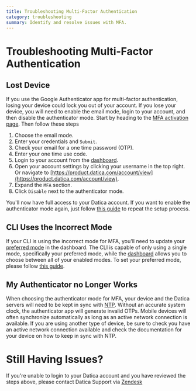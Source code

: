 ```yaml
---
title: Troubleshooting Multi-Factor Authentication
category: troubleshooting
summary: Identify and resolve issues with MFA.
---
```


# Troubleshooting Multi-Factor Authentication

## Lost Device

If you use the Google Authenticator app for multi-factor authentication, losing your device could lock you out of your account. If you lose your device, you will need to enable the email mode, login to your account, and then disable the authenticator mode. Start by heading to the [MFA activation page](https://product.datica.com/account/mfa/activate?type=email). Then follow these steps

1. Choose the email mode.
2. Enter your credentials and `Submit`.
3. Check your email for a one time password (OTP).
4. Enter your one time use code.
5. Login to your account from the [dashboard](https://product.datica.com/account).
6. Open your account settings by clicking your username in the top right. Or navigate to [https://product.datica.com/account/view](https://product.datica.com/account/view).
7. Expand the `MFA` section.
8. Click `Disable` next to the authenticator mode.

You'll now have full access to your Datica account. If you want to enable the authenticator mode again, just follow [this guide](/compliant-cloud/articles/guides/enable-multi-factor-auth#adding-additional-factors) to repeat the setup process.

## CLI Uses the Incorrect Mode

If your CLI is using the incorrect mode for MFA, you'll need to update your [preferred mode](/compliant-cloud/articles/guides/enable-multi-factor-auth#preferred-mode) in the dashboard. The CLI is capable of only using a single mode, specifically your preferred mode, while the [dashboard](https://product.datica.com/account) allows you to choose between all of your enabled modes. To set your preferred mode, please follow [this guide](/compliant-cloud/articles/guides/enable-multi-factor-auth#preferred-mode).

## My Authenticator no Longer Works

When choosing the authenticator mode for MFA, your device and the Datica servers will need to be kept in sync with [NTP](http://www.ntp.org). Without an accurate system clock, the authenticator app will generate invalid OTPs. Mobile devices will often synchronize automatically as long as an active network connection is available. If you are using another type of device, be sure to check you have an active network connection available and check the documentation for your device on how to keep in sync with NTP.

# Still Having Issues?

If you're unable to login to your Datica account and you have reviewed the steps above, please contact Datica Support via [Zendesk](https://datica.zendesk.com/hc/en-us/requests/new)
